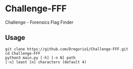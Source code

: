 # Challenge-FFF
Challenge - Forensics Flag Finder

## Usage
    git clone https://github.com/Dregorio1/Challenge-FFF.git
    cd Challenge-FFF
    python3 main.py [-h] [-n N] path
    [-n] least [n] characters (default 4)
